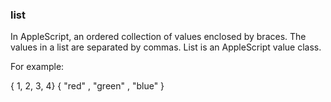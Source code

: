 ### list

In AppleScript, an ordered collection of values enclosed by braces. The values in a list are separated by commas. List is an AppleScript value class.

For example:

{ 1, 2, 3, 4}
{ "red" , "green" , "blue" }
